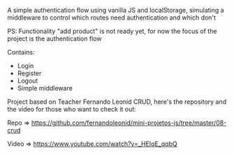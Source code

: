 A simple authentication flow using vanilla JS and localStorage,
simulating  a middleware to control which routes need authentication
and which don't

PS: Functionality "add product" is not ready yet, for now the focus of the project
 is the authentication flow

Contains:
- Login
- Register
- Logout
- Simple middleware

Project based on Teacher Fernando Leonid CRUD, here's the repository and the video for those who want to check it out:

Repo => https://github.com/fernandoleonid/mini-projetos-js/tree/master/08-crud

Video => https://www.youtube.com/watch?v=_HEIqE_qqbQ
